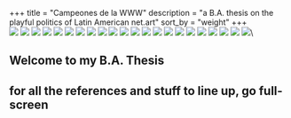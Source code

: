 +++
title = "Campeones de la WWW"
description = "a B.A. thesis on the playful politics of Latin American net.art"
sort_by = "weight"
+++
\
![](index/image1.jpg)
![](index/image2.png)
![](index/image3.jpg)
![](index/image5.jpg)
![](index/image6.jpg)
![](index/image7.jpg)
![](index/image11.jpg)
![](index/image12.jpg)
![](index/image13.jpg)
![](index/image14.jpg)
![](index/image15.png)
![](index/image16.jpg)
![](index/image17.jpg)
![](index/image18.jpg)
![](index/image19.jpg)
![](index/image20.png)
![](index/image21.jpg)
![](index/image23.jpg)
![](index/image24.jpg)
![](index/image25.jpg)
![](index/image26.png)
![](index/image22.jpg)\
<h2>Welcome to my B.A. Thesis<h2>
<h2>for all the references and stuff to line up, go full-screen<h2>